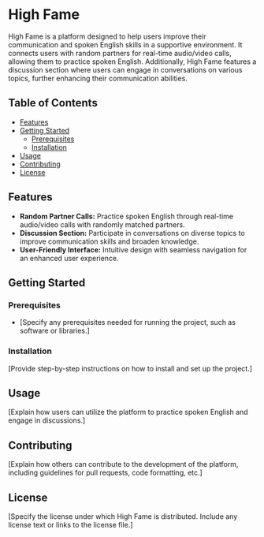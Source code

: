 # High Fame

High Fame is a platform designed to help users improve their communication and spoken English skills in a supportive environment. It connects users with random partners for real-time audio/video calls, allowing them to practice spoken English. Additionally, High Fame features a discussion section where users can engage in conversations on various topics, further enhancing their communication abilities.

## Table of Contents
- [Features](#features)
- [Getting Started](#getting-started)
  - [Prerequisites](#prerequisites)
  - [Installation](#installation)
- [Usage](#usage)
- [Contributing](#contributing)
- [License](#license)

## Features

- **Random Partner Calls:** Practice spoken English through real-time audio/video calls with randomly matched partners.
- **Discussion Section:** Participate in conversations on diverse topics to improve communication skills and broaden knowledge.
- **User-Friendly Interface:** Intuitive design with seamless navigation for an enhanced user experience.

## Getting Started

### Prerequisites

- [Specify any prerequisites needed for running the project, such as software or libraries.]

### Installation

[Provide step-by-step instructions on how to install and set up the project.]

## Usage

[Explain how users can utilize the platform to practice spoken English and engage in discussions.]

## Contributing

[Explain how others can contribute to the development of the platform, including guidelines for pull requests, code formatting, etc.]

## License

[Specify the license under which High Fame is distributed. Include any license text or links to the license file.]
